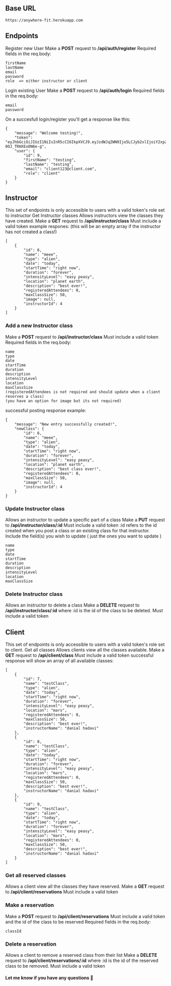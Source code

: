## Base URL
``` 
https://anywhere-fit.herokuapp.com
```

## Endpoints
Register new User
Make a **POST** request to **/api/auth/register**
Required fields in the req.body:
```
firstName
lastName
email
password
role  => either instructor or client
```
Login existing User
Make a **POST** request to **/api/auth/login**
Required fields in the req.body:
```
email
password
```
On a succesfull login/register you'll get a response like this:
```
{
    "message": "Welcome testing!",
    "token": "eyJhbGciOiJIUzI1NiIsInR5cCI6IkpXVCJ9.eyJzdWJqZWN0Ijo5LCJyb2xlIjoiY2xpZW50IiwiaWF0IjoxNTkwMzcwMTg5LCJleHAiOjE1OTI5NjIxODl9.xMwyt7HIcTplwnNbyNp_TKNECK-0OJ_TRHXEoON6e-g",
    "user": {
        "id": 9,
        "firstName": "testing",
        "lastName": "testing",
        "email": "client123@client.com",
        "role": "client"
    }
}
```
## Instructor 
This set of endpoints is only accessible to users with a valid token's role set to instructor
Get Instructor classes
Allows instructors view the classes they have created.
Make a **GET** request to **/api/instructor/class**
Must include a valid token
example respones:
(this will be an empty array if the instructor has not created a class!)
```
[
    {
        "id": 6,
        "name": "meee",
        "type": "alien",
        "date": "today",
        "startTime": "right now",
        "duration": "forever",
        "intensityLevel": "easy peasy",
        "location": "planet earth",
        "description": "best ever!",
        "registeredAttendees": 0,
        "maxClassSize": 50,
        "image": null,
        "instructorId": 4
    }
]
```

### Add a new Instructor class
Make a **POST** request to **/api/instructor/class**
Must include a valid token
Required fields in the req.body:
```
name
type
date
startTime
duration
description
intensityLevel
location
maxClassSize
(registeredAttendees is not required and should update when a client reserves a class)
(you have an option for image but its not required)
```
successful posting response example:
```
{
    "message": "New entry successfully created!",
    "newClass": {
        "id": 6,
        "name": "meee",
        "type": "alien",
        "date": "today",
        "startTime": "right now",
        "duration": "forever",
        "intensityLevel": "easy peasy",
        "location": "planet earth",
        "description": "best class ever!",
        "registeredAttendees": 0,
        "maxClassSize": 50,
        "image": null,
        "instructorId": 4
    }
}
```
### Update Instructor class
Allows an instructor to update a specific part of a class
Make a **PUT** request to **/api/instructor/class/:id**
Must include a valid token
:id refers to the id created when you post a class or an existing class for that instructor.
Include the field(s) you wish to update ( just the ones you want to update )
```
name
type
date
startTime
duration
description
intensityLevel
location
maxClassSize
```
### Delete Instructor class
Allows an instructor to delete a class
Make a **DELETE** request to **/api/instructor/class/:id**
where :id is the id of the class to be deleted.
Must include a valid token

## Client 
This set of endpoints is only accessible to users with a valid token's role set to client.
Get all classes
Allows clients view all the classes available.
Make a **GET** request to **/api/client/class**
Must include a valid token
successful response will show an array of all available classes:
```
[
    {
        "id": 7,
        "name": "testClass",
        "type": "alien",
        "date": "today",
        "startTime": "right now",
        "duration": "forever",
        "intensityLevel": "easy peasy",
        "location": "mars",
        "registeredAttendees": 0,
        "maxClassSize": 50,
        "description": "best ever!",
        "instructorName": "danial hadavi"
    },
    {
        "id": 8,
        "name": "testClass",
        "type": "alien",
        "date": "today",
        "startTime": "right now",
        "duration": "forever",
        "intensityLevel": "easy peasy",
        "location": "mars",
        "registeredAttendees": 0,
        "maxClassSize": 50,
        "description": "best ever!",
        "instructorName": "danial hadavi"
    },
    {
        "id": 9,
        "name": "testClass",
        "type": "alien",
        "date": "today",
        "startTime": "right now",
        "duration": "forever",
        "intensityLevel": "easy peasy",
        "location": "mars",
        "registeredAttendees": 0,
        "maxClassSize": 50,
        "description": "best ever!",
        "instructorName": "danial hadavi"
    } 
]
```

### Get all reserved classes
Allows a client view all the classes they have reserved.
Make a **GET** request to **/api/client/reservations**
Must include a valid token

### Make a reservation
Make a **POST** request to **/api/client/reservations**
Must include a valid token and the id of the class to be reserved
Required fields in the req.body:
```
classId
```
### Delete a reservation
Allows a client to remove a reserved class from their list
Make a **DELETE** request to **/api/client/reservations/:id**
where :id is the id of the reserved class to be removed.
Must include a valid token

#### Let me know if you have any questions 🙂
